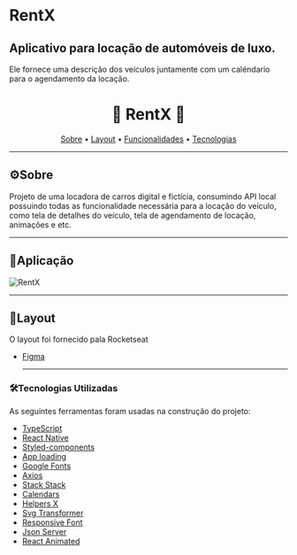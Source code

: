 # RentX
## Aplicativo para locação de automóveis de luxo.
Ele fornece uma descrição dos veículos juntamente com um caléndario para o agendamento da locação.

<h1 align="center">
  🚗 RentX 🚗
</h1>

<p align="center">
 <a href="#-sobre-o-projeto">Sobre</a> •
 <a href="#-layout">Layout</a> •
 <a href="#-funcionalidade">Funcionalidades</a> •
 <a href="#-tecnologias">Tecnologias</a>
</p>

---
## ⚙Sobre

Projeto de uma locadora de carros digital e fictícia, consumindo API local possuindo todas as funcionalidade necessária para a locação do veículo, como tela de detalhes do veículo, tela de agendamento de locação, animações e etc.

---


## 📱Aplicação

<img title="RentX" src="" />

---

## 🎨Layout

O layout foi fornecido pala Rocketseat
- [Figma](https://www.figma.com/file/gP4HQZjSwU9fkomMimCn2Z/RentX-Ignite)

  ---

### 🛠Tecnologias Utilizadas

As seguintes ferramentas foram usadas na construção do projeto:

- [TypeScript](https://www.typescriptlang.org/)
- [React Native](https://reactnative.dev/)
- [Styled-components](https://styled-components.com/docs/basics)
- [App loading](https://docs.expo.dev/versions/latest/sdk/app-loading/)
- [Google Fonts](https://docs.expo.dev/guides/using-custom-fonts/#using-a-google-font)
- [Axios](https://github.com/axios/axios)
- [Stack Stack](https://reactnavigation.org/docs/hello-react-navigation/)
- [Calendars](https://github.com/wix/react-native-calendars)
- [Helpers X](https://github.com/ptelad/react-native-iphone-x-helper)
- [Svg Transformer](https://github.com/kristerkari/react-native-svg-transformer)
- [Responsive Font](https://www.npmjs.com/package/react-native-responsive-fontsize)
- [Json Server](https://www.npmjs.com/package/json-server)
- [React Animated](https://github.com/software-mansion/react-native-reanimated)



